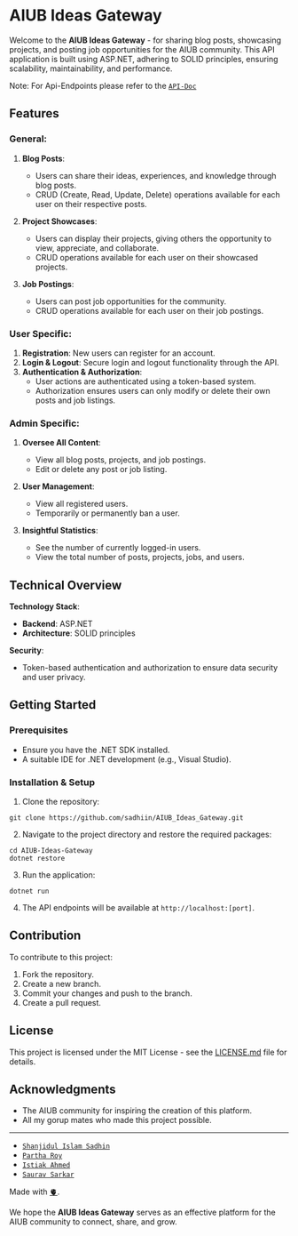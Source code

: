 # AIUB Ideas Gateway

Welcome to the **AIUB Ideas Gateway** - for sharing blog posts, showcasing projects, and posting job opportunities for the AIUB community. This API application is built using ASP.NET, adhering to SOLID principles, ensuring scalability, maintainability, and performance.

Note: For Api-Endpoints please refer to the [`API-Doc`](https://github.com/sadhiin/AIUB_Ideas_Gateway/blob/master/API-doc.md)
## Features

### General:

1. **Blog Posts**:
    * Users can share their ideas, experiences, and knowledge through blog posts.
    * CRUD (Create, Read, Update, Delete) operations available for each user on their respective posts.
  
2. **Project Showcases**:
    * Users can display their projects, giving others the opportunity to view, appreciate, and collaborate.
    * CRUD operations available for each user on their showcased projects.

3. **Job Postings**:
    * Users can post job opportunities for the community.
    * CRUD operations available for each user on their job postings.

### User Specific:

1. **Registration**: New users can register for an account.
2. **Login & Logout**: Secure login and logout functionality through the API.
3. **Authentication & Authorization**: 
    * User actions are authenticated using a token-based system.
    * Authorization ensures users can only modify or delete their own posts and job listings.

### Admin Specific:

1. **Oversee All Content**:
    * View all blog posts, projects, and job postings.
    * Edit or delete any post or job listing.
  
2. **User Management**:
    * View all registered users.
    * Temporarily or permanently ban a user.
  
3. **Insightful Statistics**:
    * See the number of currently logged-in users.
    * View the total number of posts, projects, jobs, and users.

## Technical Overview

**Technology Stack**:

- **Backend**: ASP.NET
- **Architecture**: SOLID principles

**Security**:

- Token-based authentication and authorization to ensure data security and user privacy.

## Getting Started

### Prerequisites

- Ensure you have the .NET SDK installed.
- A suitable IDE for .NET development (e.g., Visual Studio).

### Installation & Setup

1. Clone the repository: 
```
git clone https://github.com/sadhiin/AIUB_Ideas_Gateway.git
```
2. Navigate to the project directory and restore the required packages:
```
cd AIUB-Ideas-Gateway
dotnet restore
```
3. Run the application:
```
dotnet run
```
4. The API endpoints will be available at `http://localhost:[port]`.

## Contribution

To contribute to this project:

1. Fork the repository.
2. Create a new branch.
3. Commit your changes and push to the branch.
4. Create a pull request.

## License


This project is licensed under the MIT License - see the [LICENSE.md](LICENSE.md) file for details.

## Acknowledgments

- The AIUB community for inspiring the creation of this platform.
- All my gorup mates who made this project possible.

---
- [`Shanjidul Islam Sadhin`](https://github.com/sadhiin)
- [`Partha Roy`](https://github.com/roypartha)
- [`Istiak Ahmed`](https://github.com/StarsCourge-Radahn)
- [`Saurav Sarkar`](https://github.com/sauraavsarkar)

Made with [🫀](https://github.com/sadhiin/AIUB_Ideas_Gateway).

We hope the **AIUB Ideas Gateway** serves as an effective platform for the AIUB community to connect, share, and grow.
